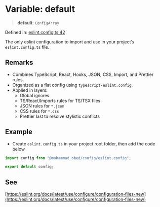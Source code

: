 # Variable: default

> **default**: `ConfigArray`

Defined in: [eslint.config.ts:42](https://github.com/MohammadAObed/config/blob/1bf302eda0dd4bb4da2ae9c7dfbbb1ce84a7ad48/eslint.config.ts#L42)

The only eslint configuration to import and use in your project’s `eslint.config.ts` file.

## Remarks

- Combines TypeScript, React, Hooks, JSON, CSS, Import, and Prettier rules.
- Organized as a flat config using `typescript-eslint.config`.
- Applied in layers:
  - Global ignores
  - TS/React/Imports rules for TS/TSX files
  - JSON rules for `*.json`
  - CSS rules for `*.css`
  - Prettier last to resolve stylistic conflicts

## Example

- Create `eslint.config.ts` in your project root folder, then add the code below
```ts
import config from "@mohammad_obed/config/eslint.config";

export default config;
```

## See

[https://eslint.org/docs/latest/use/configure/configuration-files-new](https://eslint.org/docs/latest/use/configure/configuration-files-new)
